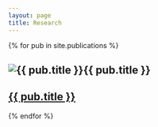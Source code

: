 ```yaml
---
layout: page
title: Research
---
```


{% for pub in site.publications %}
  <div class="cookie">
    <h2><img src="{{ pub.publication-image }}" alt="{{ pub.title }}">{{ pub.title }}</h2>
     <h2><a href="{{ pub.url }}">{{ pub.title }}</a></h2>
  </div>
{% endfor %}